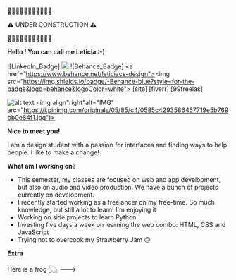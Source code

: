 🚧🚧🚧🚧🚧🚧🚧🚧🚧🚧🚧

⚠️ UNDER CONSTRUCTION ⚠️

🚧🚧🚧🚧🚧🚧🚧🚧🚧🚧🚧

 **Hello ! You can call me Leticia :-)**

![LinkedIn_Badge] <a href="site linkedin"><img src="https://img.shields.io/badge/LinkedIn-0077B5?style=for-the-badge&logo=linkedin&logoColor=white"></a>
![Behance_Badge] <a href=”https://www.behance.net/leticiacs-design"><img src=”https://img.shields.io/badge/-Behance-blue?style=for-the-badge&logo=behance&logoColor=white"></a> 
[site]
[fiverr]
[99freelas]

![alt text](image.jpg)
<img align"right"alt="IMG" arc="https://i.pinimg.com/originals/05/85/c4/0585c4293586457719e5b769bb0e84f1.jpg")>

**Nice to meet you!**

I am a design student with a passion for interfaces and finding ways to help people. I like to make a change!

**What am I working on?**

  - This semester, my classes are focused on web and app development, but also on audio and video production. We have a bunch of projects currently on development.
  - I recently started working as a freelancer on my free-time. So much knowledge, but still a lot to learn! I'm enjoying it
  - Working on side projects to learn Python
  - Investing five days a week on learning the web combo: HTML, CSS and JavaScript
  - Trying not to overcook my Strawberry Jam 🙃

**Extra**

Here is a frog 𓆏 --->

 


<!---
m00n-sh/m00n-sh is a ✨ special ✨ repository because its `README.md` (this file) appears on your GitHub profile.
You can click the Preview link to take a look at your changes.
--->
